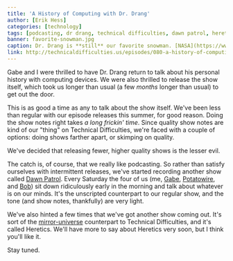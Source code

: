 ```yaml
---
title: 'A History of Computing with Dr. Drang'
author: [Erik Hess]
categories: [technology]
tags: [podcasting, dr drang, technical difficulties, dawn patrol, heretics]
banner: favorite-snowman.jpg
caption: Dr. Drang is **still** our favorite snowman. [NASA](https://www.flickr.com/photos/nasacommons/7538102080/in/photostream/)
link: http://technicaldifficulties.us/episodes/080-a-history-of-computing
---
```


Gabe and I were thrilled to have Dr. Drang return to talk about his personal history with computing devices. We were also thrilled to release the show itself, which took us longer than usual (a few *months* longer than usual) to get out the door.

This is as good a time as any to talk about the show itself. We've been less than regular with our episode releases this summer, for good reason. Doing the show notes right takes *a long frickin' time*. Since quality show notes are kind of our "thing" on Technical Difficulties, we're faced with a couple of options: doing shows farther apart, or skimping on quality.

We've decided that releasing fewer, higher quality shows is the lesser evil.

The catch is, of course, that we really like podcasting. So rather than satisfy ourselves with intermittent releases, we've started recording another show called [Dawn Patrol](http://technicaldifficulties.us/dawn-patrol). Every Saturday the four of us (me, [Gabe](http://twitter.com/macdrifter), [Potatowire](http://twitter.com/potatowire), and [Bob](http://twitter.com/takitapart)) sit down ridiculously early in the morning and talk about whatever is on our minds. It's the unscripted counterpart to our regular show, and the tone (and show notes, thankfully) are very light.

We've also hinted a few times that we've got another show coming out. It's sort of the [mirror-universe](http://en.wikipedia.org/wiki/Mirror_Universe_(Star_Trek)) counterpart to Technical Difficulties, and it's called Heretics. We'll have more to say about Heretics very soon, but I think you'll like it.

Stay tuned.